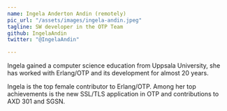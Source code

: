 ```yaml
---
name: Ingela Anderton Andin (remotely)
pic_url: "/assets/images/ingela-andin.jpeg"
tagline: SW developer in the OTP Team
github: IngelaAndin
twitter: "@IngelaAndin"

---
```

Ingela gained a computer science education from Uppsala University, she has worked with Erlang/OTP and its development for almost 20 years.

Ingela is the top female contributor to Erlang/OTP. Among her top achievements is the new SSL/TLS application in OTP and contributions to AXD 301 and SGSN.
